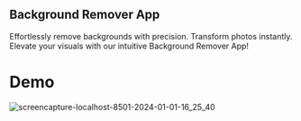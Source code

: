## Background Remover App


Effortlessly remove backgrounds with precision. Transform photos instantly. Elevate your visuals with our intuitive Background Remover App!

# Demo
![screencapture-localhost-8501-2024-01-01-16_25_40](https://github.com/Ajay1812/Background-Remover/assets/81603467/f793e9ef-1347-4c7d-8bb8-399f9979af80)
